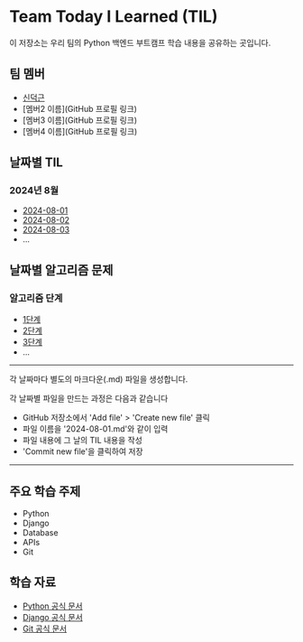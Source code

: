 # Team Today I Learned (TIL)

이 저장소는 우리 팀의 Python 백엔드 부트캠프 학습 내용을 공유하는 곳입니다.

## 팀 멤버
- [신덕근](https://github.com/shindeokgeun)
- [멤버2 이름](GitHub 프로필 링크)
- [멤버3 이름](GitHub 프로필 링크)
- [멤버4 이름](GitHub 프로필 링크)

## 날짜별 TIL

### 2024년 8월
- [2024-08-01](2024-08-01.md)
- [2024-08-02](2024-08-02.md)
- [2024-08-03](2024-08-03.md)
- ...

## 날짜별 알고리즘 문제

### 알고리즘 단계
- [1단계](1단계.md)
- [2단계](2단계.md)
- [3단계](3단계.md)
- ...
--------------------------------------------------------
각 날짜마다 별도의 마크다운(.md) 파일을 생성합니다. 

각 날짜별 파일을 만드는 과정은 다음과 같습니다
- GitHub 저장소에서 'Add file' > 'Create new file' 클릭
- 파일 이름을 '2024-08-01.md'와 같이 입력
- 파일 내용에 그 날의 TIL 내용을 작성
- 'Commit new file'을 클릭하여 저장
-------------------------------------------------------

## 주요 학습 주제
- Python
- Django
- Database
- APIs
- Git

## 학습 자료
- [Python 공식 문서](https://docs.python.org/)
- [Django 공식 문서](https://docs.djangoproject.com/)
- [Git 공식 문서](https://git-scm.com/doc)
